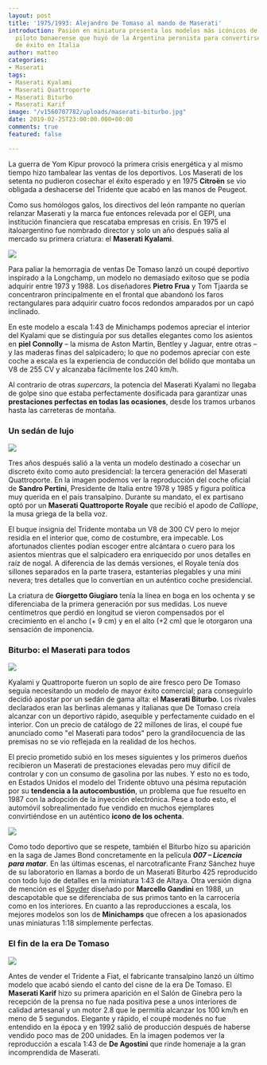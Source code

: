 ```yaml
---
layout: post
title: '1975/1993: Alejandro De Tomaso al mando de Maserati'
introduction: Pasión en miniatura presenta los modelos más icónicos de la era De Tomaso,
  piloto bonaerense que huyó de la Argentina peronista para convertirse en un empresario
  de éxito en Italia
author: matteo
categories:
- Maserati
tags:
- Maserati Kyalami
- Maserati Quattroporte
- Maserati Biturbo
- Maserati Karif
image: "/v1560707782/uploads/maserati-biturbo.jpg"
date: 2019-02-25T23:00:00.000+00:00
comments: true
featured: false

---
```

La guerra de Yom Kipur provocó la primera crisis energética y al mismo tiempo hizo tambalear las ventas de los deportivos. Los Maserati de los setenta no pudieron cosechar el éxito esperado y en 1975 **Citroën** se vio obligada a deshacerse del Tridente que acabó en las manos de Peugeot.

Como sus homólogos galos, los directivos del león rampante no querían relanzar Maserati y la marca fue entonces relevada por el GEPI, una institución financiera  que rescataba empresas en crisis. En 1975 el italoargentino fue nombrado director y solo un año después salía al mercado su primera criatura: el **Maserati Kyalami**.

<img src="https://images-na.ssl-images-amazon.com/images/I/41KGPRcPRcL.jpg" class="responsive-img center materialboxed" data-caption="Maserati Kyalami a escala 1:43 de Minichamps">

Para paliar la hemorragia de ventas De Tomaso lanzó un coupé deportivo inspirado a la Longchamp, un modelo no demasiado exitoso que se podía adquirir entre 1973 y 1988. Los diseñadores **Pietro Frua** y Tom Tjaarda se concentraron principalmente en el frontal que abandonó los faros rectangulares para adquirir cuatro focos redondos amparados por un capó inclinado.

En este modelo a escala 1:43 de Minichamps podemos apreciar el interior del Kyalami que se distinguía por sus detalles elegantes como los asientos en **piel Connolly** –  la misma de Aston Martin, Bentley y Jaguar, entre otras – y las maderas finas del salpicadero; lo que no podemos apreciar con este coche a escala es la experiencia de conducción del bólido que montaba un V8 de 255 CV y alcanzaba fácilmente los 240 km/h.

Al contrario de otras _supercars_, la potencia del Maserati Kyalami no llegaba de golpe sino que estaba perfectamente dosificada para garantizar unas **prestaciones perfectas en todas las ocasiones**, desde los tramos urbanos hasta las carreteras de montaña.

### Un sedán de lujo

<img src="https://images-na.ssl-images-amazon.com/images/I/61Cbkna4viL._SL1250_.jpg" class="responsive-img center">

Tres años después salió a la venta un modelo destinado a cosechar un discreto éxito como auto presidencial: la tercera generación del Maserati Quattroporte. En la imagen podemos ver la reproducción del coche oficial de **Sandro Pertini**, Presidente de Italia entre 1978 y 1985 y figura política muy querida en el país transalpino. Durante su mandato, el ex partisano optó por un **Maserati Quattroporte Royale** que recibió el apodo de _Calliope_, la musa griega de la bella voz.

El buque insignia del Tridente montaba un V8 de 300 CV pero lo mejor residía en el interior que, como de costumbre, era impecable. Los afortunados clientes podían escoger entre alcántara o cuero para los asientos mientras que el salpicadero era enriquecido por unos detalles en raíz de nogal. A diferencia de las demás versiones, el Royale tenía dos sillones separados en la parte trasera, estanterías plegables y una mini nevera; tres detalles que lo convertían en un auténtico coche presidencial.

La criatura de **Giorgetto Giugiaro** tenía la línea en boga en los ochenta y se diferenciaba de la primera generación por sus medidas. Los nueve centímetros que perdió en longitud se vieron compensados por el crecimiento en el ancho (+ 9 cm) y en el alto (+2 cm) que le otorgaron una sensación de imponencia.

### Biturbo: el Maserati para todos

<img src="https://images-na.ssl-images-amazon.com/images/I/61HaOLuPrSL._SL1050_.jpg" class="responsive-img center">

Kyalami y Quattroporte fueron un soplo de aire fresco pero De Tomaso seguía necesitando un modelo de mayor éxito comercial; para conseguirlo decidió apostar por un sedán de gama alta: el **Maserati Biturbo**. Los rivales declarados eran las berlinas alemanas y italianas que De Tomaso creía alcanzar con un deportivo rápido, asequible y perfectamente cuidado en el interior. Con un precio de catálogo de 22 millones de liras, el coupé fue anunciado como "el Maserati para todos" pero la grandilocuencia de las premisas no se vio reflejada en la realidad de los hechos.

El precio prometido subió en los meses siguientes y los primeros dueños recibieron un Maserati de prestaciones elevadas pero muy difícil de controlar y con un consumo de gasolina por las nubes. Y esto no es todo, en Estados Unidos el modelo del Tridente obtuvo una pésima reputación por su **tendencia a la autocombustión**, un problema que fue resuelto en 1987 con la adopción de la inyección electrónica.  Pese a todo esto, el automóvil sobrealimentado fue vendido en muchos ejemplares convirtiéndose en un auténtico **icono de los ochenta**.

<img src="https://images-na.ssl-images-amazon.com/images/I/61Sdy6TbaiL._SL1024_.jpg" class="responsive-img center">

Como todo deportivo que se respete, también el Biturbo hizo su aparición en la saga de James Bond concretamente en la película **_007 – Licencia para matar_**. En las últimas escenas, el narcotraficante Franz Sánchez huye de su laboratorio en llamas a bordo de un Maserati Biturbo 425 reproducido con todo lujo de detalles en la miniatura 1:43 de Altaya. Otra versión digna de mención es el [Spyder](https://www.amazon.es/Minichamps-107123530-Maserati-Biturbo-Spider/dp/B0130Q12UC/ref=sr_1_7?__mk_es_ES=%C3%85M%C3%85%C5%BD%C3%95%C3%91&keywords=maserati+biturbo&qid=1560774135&s=toys&sr=1-7 "Maserati Biturbo Spyder") diseñado por **Marcello Gandini** en 1988, un descapotable que se diferenciaba de sus primos tanto en la carrocería como en los interiores. En cuanto a las reproducciones a escala, los mejores modelos son los de **Minichamps** que ofrecen a los apasionados unas miniaturas 1:18 simplemente perfectas.

### El fin de la era De Tomaso

<img src="https://images-na.ssl-images-amazon.com/images/I/71RUZ2si-dL._SL1500_.jpg" class="responsive-img center">

Antes de vender el Tridente a Fiat, el fabricante transalpino lanzó un último modelo que acabó siendo el canto del cisne de la era De Tomaso. El **Maserati Karif** hizo su primera aparición en el Salón de Ginebra pero la recepción de la prensa no fue nada positiva pese a unos interiores de calidad artesanal y un motor 2.8 que le permitía alcanzar los 100 km/h en meno de 5 segundos. Elegante y rápido, el coupé modenés no fue entendido en la época y en 1992 salió de producción después de haberse vendido poco mas de 200 unidades. En la imagen podemos ver la reproducción a escala 1:43 de **De Agostini** que rinde homenaje a la gran incomprendida de Maserati.